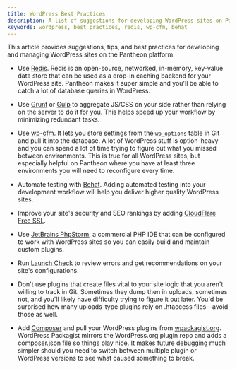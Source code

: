 ```yaml
---
title: WordPress Best Practices
description: A list of suggestions for developing WordPress sites on Pantheon.
keywords: wordpress, best practices, redis, wp-cfm, behat
---
```


This article provides suggestions, tips, and best practices for developing and managing WordPress sites on the Pantheon platform.

* Use [Redis](/docs/articles/sites/installing-redis-on-wordpress/). Redis is an open-source, networked, in-memory, key-value data store that can be used as a drop-in caching backend for your WordPress site. Pantheon makes it super simple and you'll be able to catch a lot of database queries in WordPress.

* Use [Grunt](http://gruntjs.com/) or [Gulp](http://gulpjs.com/) to aggregate JS/CSS on your side rather than relying on the server to do it for you. This helps speed up your workflow by minimizing redundant tasks.

* Use [wp-cfm](https://pantheon.io/docs/articles/wordpress/wordpress-configuration-management-wp-cfm/). It lets you store settings from the `wp_options` table in Git and pull it into the database. A lot of WordPress stuff is option-heavy and you can spend a lot of time trying to figure out what you missed between environments. This is true for all WordPress sites, but especially helpful on Pantheon where you have at least three environments you will need to reconfigure every time.

* Automate testing with [Behat](/docs/guides/automated-testing-wordpress-behat/). Adding automated testing into your development workflow will help you deliver higher quality WordPress sites.

* Improve your site's security and SEO rankings by adding [CloudFlare Free SSL](/docs/articles/wordpress/add-cloudflare-free-ssl-to-wordpress-sites).

* Use [JetBrains PhpStorm](docs/articles/wordpress/configuring-phpstorm-on-pantheon-for-wordpress), a commercial PHP IDE that can be configured to work with WordPress sites so you can easily build and maintain custom plugins.

* Run [Launch Check](/docs/articles/wordpress/launch-check-wordpress-performance-and-configuration-analysis) to review errors and get recommendations on your site's configurations.

* Don't use plugins that create files vital to your site logic that you aren't willing to track in Git. Sometimes they dump then in uploads, sometimes not, and you'll likely have difficulty trying to figure it out later. You'd be surprised how many uploads-type plugins rely on .htaccess files—avoid those as well.

* Add [Composer](https://getcomposer.org/) and pull your WordPress plugins from [wpackagist.org](http://wpackagist.org/). WordPress Packagist mirrors the WordPress.org plugin repo and adds a composer.json file so things play nice. It makes future debugging much simpler should you need to switch between multiple plugin or WordPress versions to see what caused something to break.
